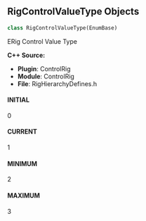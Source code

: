 ## RigControlValueType Objects

```python
class RigControlValueType(EnumBase)
```

ERig Control Value Type

**C++ Source:**

- **Plugin**: ControlRig
- **Module**: ControlRig
- **File**: RigHierarchyDefines.h

<a id="unreal.RigControlValueType.INITIAL"></a>

#### INITIAL

0

<a id="unreal.RigControlValueType.CURRENT"></a>

#### CURRENT

1

<a id="unreal.RigControlValueType.MINIMUM"></a>

#### MINIMUM

2

<a id="unreal.RigControlValueType.MAXIMUM"></a>

#### MAXIMUM

3

<a id="unreal.RigSpaceType"></a>